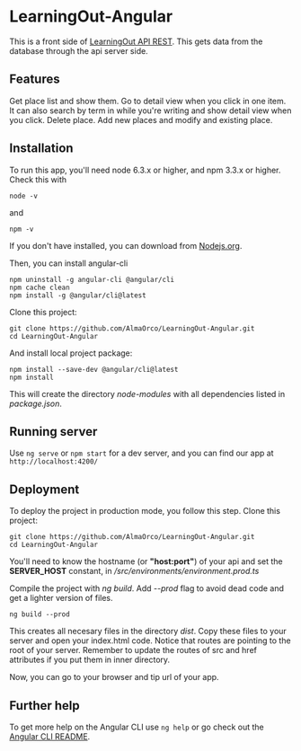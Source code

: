 # LearningOut-Angular
This is a front side of [LearningOut API REST](https://github.com/AlmaOrco/LearningOut).
This gets data from the database through the api server side.

## Features
Get place list and show them.
Go to detail view when you click in one item.
It can also search by term in while you're writing and show detail view when you click.
Delete place.
Add new places and modify and existing place.

## Installation
To run this app, you'll need node 6.3.x or higher, and npm 3.3.x or higher. Check this with 
```
node -v
```
and
```
npm -v
```
If you don't have installed, you can download from [Nodejs.org](https://nodejs.org/es/).

Then, you can install angular-cli
```
npm uninstall -g angular-cli @angular/cli
npm cache clean
npm install -g @angular/cli@latest
```

Clone this project:
```
git clone https://github.com/AlmaOrco/LearningOut-Angular.git
cd LearningOut-Angular
```
And install local project package:
```
npm install --save-dev @angular/cli@latest
npm install
```
This will create the directory *node-modules* with all dependencies listed in *package.json*.

## Running server
Use ```ng serve``` or ```npm start``` for a dev server, and you can find our app at ```http://localhost:4200/```

## Deployment
To deploy the project in production mode, you follow this step.
Clone this project:
```
git clone https://github.com/AlmaOrco/LearningOut-Angular.git
cd LearningOut-Angular
```
You'll need to know the hostname (or **"host:port"**) of your api and set the **SERVER_HOST** constant, in */src/environments/environment.prod.ts*

Compile the project with *ng build*. Add *--prod* flag to avoid dead code and get a lighter version of files.
```
ng build --prod
```
This creates all necesary files in the directory *dist*.
Copy these files to your server and open your index.html code. Notice that routes are pointing to the root of your server. Remember to update the routes of src and href attributes if you put them in inner directory.

Now, you can go to your browser and tip url of your app.

## Further help

To get more help on the Angular CLI use `ng help` or go check out the [Angular CLI README](https://github.com/angular/angular-cli/blob/master/README.md).
